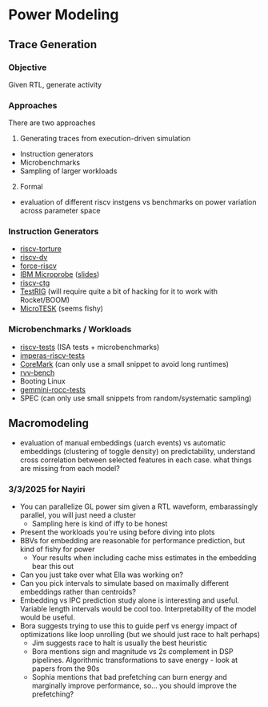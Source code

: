 # Power Modeling

## Trace Generation

### Objective

Given RTL, generate activity

### Approaches

There are two approaches

1. Generating traces from execution-driven simulation
  - Instruction generators
  - Microbenchmarks
  - Sampling of larger workloads
2. Formal

- evaluation of different riscv instgens vs benchmarks on power variation across parameter space

### Instruction Generators

- [riscv-torture](https://github.com/ucb-bar/riscv-torture)
- [riscv-dv](https://github.com/chipsalliance/riscv-dv)
- [force-riscv](https://github.com/openhwgroup/force-riscv)
- [IBM Microprobe](https://github.com/IBM/microprobe/tree/master/targets/riscv/examples) ([slides](https://riscv.org/wp-content/uploads/2017/12/Tue1424-riscv-microprobe-presentation.pdf))
- [riscv-ctg](https://github.com/riscv-software-src/riscv-ctg)
- [TestRIG](https://github.com/CTSRD-CHERI/TestRIG) (will require quite a bit of hacking for it to work with Rocket/BOOM)
- [MicroTESK](https://forge.ispras.ru/projects/microtesk-riscv) (seems fishy)

### Microbenchmarks / Workloads

- [riscv-tests](https://github.com/riscv-software-src/riscv-tests) (ISA tests + microbenchmarks)
- [imperas-riscv-tests](https://github.com/riscv-ovpsim/imperas-riscv-tests)
- [CoreMark](https://github.com/riscv-boom/riscv-coremark) (can only use a small snippet to avoid long runtimes)
- [rvv-bench](https://github.com/camel-cdr/rvv-bench)
- Booting Linux
- [gemmini-rocc-tests](https://github.com/ucb-bar/gemmini-rocc-tests)
- SPEC (can only use small snippets from random/systematic sampling)

## Macromodeling

- evaluation of manual embeddings (uarch events) vs automatic embeddings (clustering of toggle density) on predictability, understand cross correlation between selected features in each case. what things are missing from each model?

### 3/3/2025 for Nayiri

- You can parallelize GL power sim given a RTL waveform, embarassingly parallel, you will just need a cluster
  - Sampling here is kind of iffy to be honest
- Present the workloads you're using before diving into plots
- BBVs for embedding are reasonable for performance prediction, but kind of fishy for power
  - Your results when including cache miss estimates in the embedding bear this out
- Can you just take over what Ella was working on?
- Can you pick intervals to simulate based on maximally different embeddings rather than centroids?
- Embedding vs IPC prediction study alone is interesting and useful. Variable length intervals would be cool too. Interpretability of the model would be useful.
- Bora suggests trying to use this to guide perf vs energy impact of optimizations like loop unrolling (but we should just race to halt perhaps)
  - Jim suggests race to halt is usually the best heuristic
  - Bora mentions sign and magnitude vs 2s complement in DSP pipelines. Algorithmic transformations to save energy - look at papers from the 90s
  - Sophia mentions that bad prefetching can burn energy and marginally improve performance, so... you should improve the prefetching?
